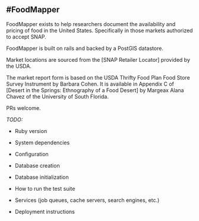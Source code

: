 #FoodMapper
----
FoodMapper exists to help researchers document the availability and pricing of food in the United States. Specifically in those markets authorized to accept SNAP.

FoodMapper is built on rails and backed by a PostGIS datastore.

Market locations are sourced from the [SNAP Retailer Locator] provided by the USDA.

The market report form is based on the USDA Thrifty Food Plan Food Store Survey Instrument by Barbara Cohen. It is  available in Appendix C of [Desert in the Springs: Ethnography of a Food Desert] by Margeax Alana Chavez of the University of South Florida.

PRs welcome.


*TODO:*

* Ruby version

* System dependencies

* Configuration

* Database creation

* Database initialization

* How to run the test suite

* Services (job queues, cache servers, search engines, etc.)

* Deployment instructions
